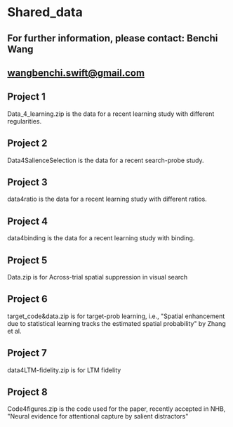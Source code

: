 # Shared_data
## For further information, please contact: Benchi Wang 
## wangbenchi.swift@gmail.com

## Project 1
Data_4_learning.zip is the data for a recent learning study with different regularities.

## Project 2
Data4SalienceSelection is the data for a recent search-probe study.

## Project 3
data4ratio is the data for a recent learning study with different ratios.

## Project 4
data4binding is the data for a recent learning study with binding.

## Project 5
Data.zip is for Across-trial spatial suppression in visual search

## Project 6
target_code&data.zip is for target-prob learning, i.e., "Spatial enhancement due to statistical learning tracks the estimated spatial probability" by Zhang et al.

## Project 7
data4LTM-fidelity.zip is for LTM fidelity

## Project 8
Code4figures.zip is the code used for the paper, recently accepted in NHB, "Neural evidence for attentional capture by salient distractors"
